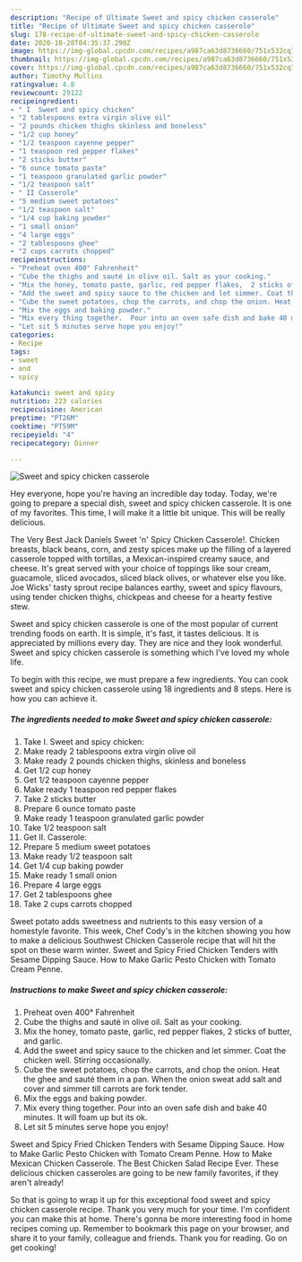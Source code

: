 ```yaml
---
description: "Recipe of Ultimate Sweet and spicy chicken casserole"
title: "Recipe of Ultimate Sweet and spicy chicken casserole"
slug: 178-recipe-of-ultimate-sweet-and-spicy-chicken-casserole
date: 2020-10-28T04:35:37.290Z
image: https://img-global.cpcdn.com/recipes/a987ca63d8736660/751x532cq70/sweet-and-spicy-chicken-casserole-recipe-main-photo.jpg
thumbnail: https://img-global.cpcdn.com/recipes/a987ca63d8736660/751x532cq70/sweet-and-spicy-chicken-casserole-recipe-main-photo.jpg
cover: https://img-global.cpcdn.com/recipes/a987ca63d8736660/751x532cq70/sweet-and-spicy-chicken-casserole-recipe-main-photo.jpg
author: Timothy Mullins
ratingvalue: 4.8
reviewcount: 29122
recipeingredient:
- " I  Sweet and spicy chicken"
- "2 tablespoons extra virgin olive oil"
- "2 pounds chicken thighs skinless and boneless"
- "1/2 cup honey"
- "1/2 teaspoon cayenne pepper"
- "1 teaspoon red pepper flakes"
- "2 sticks butter"
- "6 ounce tomato paste"
- "1 teaspoon granulated garlic powder"
- "1/2 teaspoon salt"
- " II Casserole"
- "5 medium sweet potatoes"
- "1/2 teaspoon salt"
- "1/4 cup baking powder"
- "1 small onion"
- "4 large eggs"
- "2 tablespoons ghee"
- "2 cups carrots chopped"
recipeinstructions:
- "Preheat oven 400° Fahrenheit"
- "Cube the thighs and sauté in olive oil. Salt as your cooking."
- "Mix the honey, tomato paste, garlic, red pepper flakes,  2 sticks of butter, and garlic."
- "Add the sweet and spicy sauce to the chicken and let simmer. Coat the chicken well. Stirring occasionally."
- "Cube the sweet potatoes, chop the carrots, and chop the onion. Heat the ghee and sauté them in a pan. When the onion sweat add salt and cover and simmer till carrots are fork tender."
- "Mix the eggs and baking powder."
- "Mix every thing together.  Pour into an oven safe dish and bake 40 minutes. It will foam up but its ok."
- "Let sit 5 minutes serve hope you enjoy!"
categories:
- Recipe
tags:
- sweet
- and
- spicy

katakunci: sweet and spicy 
nutrition: 223 calories
recipecuisine: American
preptime: "PT26M"
cooktime: "PT59M"
recipeyield: "4"
recipecategory: Dinner

---
```



![Sweet and spicy chicken casserole](https://img-global.cpcdn.com/recipes/a987ca63d8736660/751x532cq70/sweet-and-spicy-chicken-casserole-recipe-main-photo.jpg)

Hey everyone, hope you're having an incredible day today. Today, we're going to prepare a special dish, sweet and spicy chicken casserole. It is one of my favorites. This time, I will make it a little bit unique. This will be really delicious.

The Very Best Jack Daniels Sweet &#39;n&#39; Spicy Chicken Casserole!. Chicken breasts, black beans, corn, and zesty spices make up the filling of a layered casserole topped with tortillas, a Mexican-inspired creamy sauce, and cheese. It&#39;s great served with your choice of toppings like sour cream, guacamole, sliced avocados, sliced black olives, or whatever else you like. Joe Wicks&#39; tasty sprout recipe balances earthy, sweet and spicy flavours, using tender chicken thighs, chickpeas and cheese for a hearty festive stew.

Sweet and spicy chicken casserole is one of the most popular of current trending foods on earth. It is simple, it's fast, it tastes delicious. It is appreciated by millions every day. They are nice and they look wonderful. Sweet and spicy chicken casserole is something which I've loved my whole life.


To begin with this recipe, we must prepare a few ingredients. You can cook sweet and spicy chicken casserole using 18 ingredients and 8 steps. Here is how you can achieve it.

<!--inarticleads1-->

##### The ingredients needed to make Sweet and spicy chicken casserole:

1. Take  I.  Sweet and spicy chicken:
1. Make ready 2 tablespoons extra virgin olive oil
1. Make ready 2 pounds chicken thighs, skinless and boneless
1. Get 1/2 cup honey
1. Get 1/2 teaspoon cayenne pepper
1. Make ready 1 teaspoon red pepper flakes
1. Take 2 sticks butter
1. Prepare 6 ounce tomato paste
1. Make ready 1 teaspoon granulated garlic powder
1. Take 1/2 teaspoon salt
1. Get  II. Casserole:
1. Prepare 5 medium sweet potatoes
1. Make ready 1/2 teaspoon salt
1. Get 1/4 cup baking powder
1. Make ready 1 small onion
1. Prepare 4 large eggs
1. Get 2 tablespoons ghee
1. Take 2 cups carrots chopped


Sweet potato adds sweetness and nutrients to this easy version of a homestyle favorite. This week, Chef Cody&#39;s in the kitchen showing you how to make a delicious Southwest Chicken Casserole recipe that will hit the spot on these warm winter. Sweet and Spicy Fried Chicken Tenders with Sesame Dipping Sauce. How to Make Garlic Pesto Chicken with Tomato Cream Penne. 

<!--inarticleads2-->

##### Instructions to make Sweet and spicy chicken casserole:

1. Preheat oven 400° Fahrenheit
1. Cube the thighs and sauté in olive oil. Salt as your cooking.
1. Mix the honey, tomato paste, garlic, red pepper flakes,  2 sticks of butter, and garlic.
1. Add the sweet and spicy sauce to the chicken and let simmer. Coat the chicken well. Stirring occasionally.
1. Cube the sweet potatoes, chop the carrots, and chop the onion. Heat the ghee and sauté them in a pan. When the onion sweat add salt and cover and simmer till carrots are fork tender.
1. Mix the eggs and baking powder.
1. Mix every thing together.  Pour into an oven safe dish and bake 40 minutes. It will foam up but its ok.
1. Let sit 5 minutes serve hope you enjoy!


Sweet and Spicy Fried Chicken Tenders with Sesame Dipping Sauce. How to Make Garlic Pesto Chicken with Tomato Cream Penne. How to Make Mexican Chicken Casserole. The Best Chicken Salad Recipe Ever. These delicious chicken casseroles are going to be new family favorites, if they aren&#39;t already! 

So that is going to wrap it up for this exceptional food sweet and spicy chicken casserole recipe. Thank you very much for your time. I'm confident you can make this at home. There's gonna be more interesting food in home recipes coming up. Remember to bookmark this page on your browser, and share it to your family, colleague and friends. Thank you for reading. Go on get cooking!
